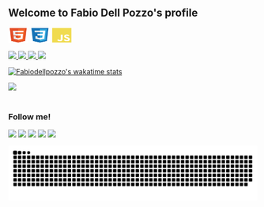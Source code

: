 ## Welcome to Fabio Dell Pozzo's profile


<div style="display: inline_block">
  
  <img align="center" alt="HTML" height="30" width="40" src="https://raw.githubusercontent.com/devicons/devicon/master/icons/html5/html5-original.svg">
  
  <img align="center" alt="CSS" height="30" width="40" src="https://raw.githubusercontent.com/devicons/devicon/master/icons/css3/css3-original.svg">
  
  <img align="center" alt="Js" height="30" width="40" src="https://raw.githubusercontent.com/devicons/devicon/master/icons/javascript/javascript-plain.svg">
  
</div>

<br>

<div>
  
   <a href="https://github.com/fabiodellpozzo">
     
   <img height="200em" src="https://github-readme-stats.vercel.app/api?username=fabiodellpozzo&show_icons=true&theme=transparent&include_all_commits=true&count_private=true"/>
     
  <!-- Donut Chart layout -->
  <img height="200em" src="https://github-readme-stats.vercel.app/api/top-langs/?username=fabiodellpozzo&layout=donut&langs_count=6&theme=transparent"/>
     
     
  <!-- Compact layout -->
  <img height="200em" src="https://github-readme-stats.vercel.app/api/top-langs/?username=fabiodellpozzo&layout=compact&langs_count=6&theme=transparent"/>
     
     
  <!-- Pie Chart layout -->
  <img height="200em" src="https://github-readme-stats.vercel.app/api/top-langs/?username=fabiodellpozzo&layout=pie&langs_count=6&theme=transparent"/>
     
  <!-- Wakatime Week Stats -->
  [![Fabiodellpozzo's wakatime stats](https://github-readme-stats.vercel.app/api/wakatime?username=fabiodellpozzo)](https://github.com/fabiodellpozzo/github-readme-stats)

     
   <img height="200em" src="https://github-readme-stats.vercel.app/api?username=fabiodellpozzo&hide=contribs,prs"/>

</div>
 

 
 <br>
 
  ### Follow me!
 
<div> 
 
 <a href="https://www.youtube.com/channel/UC8LI3bXsnifhy_gXcMp2_hA" target="_blank"><img src="https://img.shields.io/badge/YouTube-FF0000?style=for-the-badge&logo=youtube&logoColor=white" target="_blank"></a>
  <a href="https://www.youtube.com/channel/UC8LI3bXsnifhy_gXcMp2_hA" target="_blank">
 </a>
  <a href="https://instagram.com/fabioddpozzo/" target="_blank"><img src="https://img.shields.io/badge/-Instagram-%23E4405F?style=for-the-badge&logo=instagram&logoColor=white" target="_blank"></a>
 <a href="https://discord.gg/c28hQNwf" target="_blank"><img src="https://img.shields.io/badge/Discord-7289DA?style=for-the-badge&logo=discord&logoColor=white" target="_blank"></a> 
  <a href = "mailto:fabiodellpozzo@gmail.com"><img src="https://img.shields.io/badge/-Gmail-%23333?style=for-the-badge&logo=gmail&logoColor=white" target="_blank"></a>
  <a href="https://www.linkedin.com/in/fabio-d-d-pozzo-991753271" target="_blank"><img src="https://img.shields.io/badge/-LinkedIn-%230077B5?style=for-the-badge&logo=linkedin&logoColor=white" target="_blank"></a> 
 
  ![Snake animation](https://github.com/fabiodellpozzo/fabiodellpozzo/blob/output/github-contribution-grid-snake.svg)

</div>
